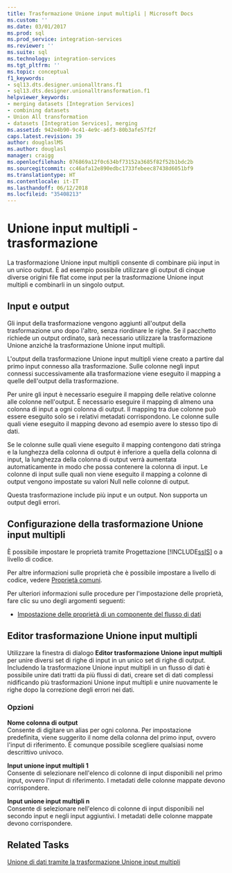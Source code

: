 ```yaml
---
title: Trasformazione Unione input multipli | Microsoft Docs
ms.custom: ''
ms.date: 03/01/2017
ms.prod: sql
ms.prod_service: integration-services
ms.reviewer: ''
ms.suite: sql
ms.technology: integration-services
ms.tgt_pltfrm: ''
ms.topic: conceptual
f1_keywords:
- sql13.dts.designer.unionalltrans.f1
- sql13.dts.designer.unionalltransformation.f1
helpviewer_keywords:
- merging datasets [Integration Services]
- combining datasets
- Union All transformation
- datasets [Integration Services], merging
ms.assetid: 942e4b90-9c41-4e9c-a6f3-80b3afe57f2f
caps.latest.revision: 39
author: douglaslMS
ms.author: douglasl
manager: craigg
ms.openlocfilehash: 076869a12f0c634bf73152a3685f82f52b1bdc2b
ms.sourcegitcommit: cc46afa12e890edbc1733febeec87438d6051bf9
ms.translationtype: HT
ms.contentlocale: it-IT
ms.lasthandoff: 06/12/2018
ms.locfileid: "35408213"
---
```

# <a name="union-all-transformation"></a>Unione input multipli - trasformazione
  La trasformazione Unione input multipli consente di combinare più input in un unico output. È ad esempio possibile utilizzare gli output di cinque diverse origini file flat come input per la trasformazione Unione input multipli e combinarli in un singolo output.  
  
## <a name="inputs-and-outputs"></a>Input e output  
 Gli input della trasformazione vengono aggiunti all'output della trasformazione uno dopo l'altro, senza riordinare le righe. Se il pacchetto richiede un output ordinato, sarà necessario utilizzare la trasformazione Unione anziché la trasformazione Unione input multipli.  
  
 L'output della trasformazione Unione input multipli viene creato a partire dal primo input connesso alla trasformazione. Sulle colonne negli input connessi successivamente alla trasformazione viene eseguito il mapping a quelle dell'output della trasformazione.  
  
 Per unire gli input è necessario eseguire il mapping delle relative colonne alle colonne nell'output. È necessario eseguire il mapping di almeno una colonna di input a ogni colonna di output. Il mapping tra due colonne può essere eseguito solo se i relativi metadati corrispondono. Le colonne sulle quali viene eseguito il mapping devono ad esempio avere lo stesso tipo di dati.  
  
 Se le colonne sulle quali viene eseguito il mapping contengono dati stringa e la lunghezza della colonna di output è inferiore a quella della colonna di input, la lunghezza della colonna di output verrà aumentata automaticamente in modo che possa contenere la colonna di input. Le colonne di input sulle quali non viene eseguito il mapping a colonne di output vengono impostate su valori Null nelle colonne di output.  
  
 Questa trasformazione include più input e un output. Non supporta un output degli errori.  
  
## <a name="configuration-of-the-union-all-transformation"></a>Configurazione della trasformazione Unione input multipli  
 È possibile impostare le proprietà tramite Progettazione [!INCLUDE[ssIS](../../../includes/ssis-md.md)] o a livello di codice.  
  
 Per altre informazioni sulle proprietà che è possibile impostare a livello di codice, vedere [Proprietà comuni](http://msdn.microsoft.com/library/51973502-5cc6-4125-9fce-e60fa1b7b796).  
  
 Per ulteriori informazioni sulle procedure per l'impostazione delle proprietà, fare clic su uno degli argomenti seguenti:  
  
-   [Impostazione delle proprietà di un componente del flusso di dati](../../../integration-services/data-flow/set-the-properties-of-a-data-flow-component.md)  
  
## <a name="union-all-transformation-editor"></a>Editor trasformazione Unione input multipli
  Utilizzare la finestra di dialogo **Editor trasformazione Unione input multipli** per unire diversi set di righe di input in un unico set di righe di output. Includendo la trasformazione Unione input multipli in un flusso di dati è possibile unire dati tratti da più flussi di dati, creare set di dati complessi nidificando più trasformazioni Unione input multipli e unire nuovamente le righe dopo la correzione degli errori nei dati.  
  
### <a name="options"></a>Opzioni  
 **Nome colonna di output**  
 Consente di digitare un alias per ogni colonna. Per impostazione predefinita, viene suggerito il nome della colonna del primo input, ovvero l'input di riferimento. È comunque possibile scegliere qualsiasi nome descrittivo univoco.  
  
 **Input unione input multipli 1**  
 Consente di selezionare nell'elenco di colonne di input disponibili nel primo input, ovvero l'input di riferimento. I metadati delle colonne mappate devono corrispondere.  
  
 **Input unione input multipli n**  
 Consente di selezionare nell'elenco di colonne di input disponibili nel secondo input e negli input aggiuntivi. I metadati delle colonne mappate devono corrispondere.  
  
## <a name="related-tasks"></a>Related Tasks  
 [Unione di dati tramite la trasformazione Unione input multipli](../../../integration-services/data-flow/transformations/merge-data-by-using-the-union-all-transformation.md)  
  
  
